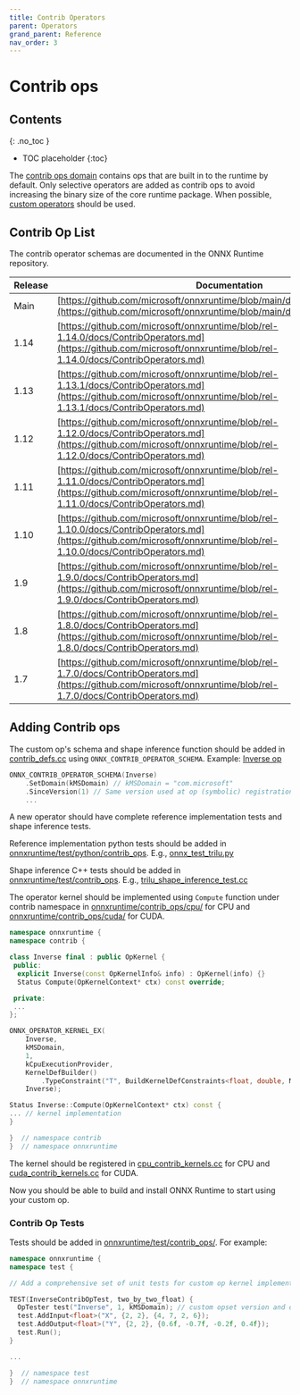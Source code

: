 ```yaml
---
title: Contrib Operators
parent: Operators
grand_parent: Reference
nav_order: 3
---
```


# Contrib ops

## Contents
{: .no_toc }

* TOC placeholder
{:toc}

The [contrib ops domain](https://github.com/microsoft/onnxruntime/blob/main/onnxruntime/contrib_ops) contains ops that are built in to the runtime by default. Only selective operators are added as contrib ops to avoid increasing the binary size of the core runtime package. When possible, [custom operators](./add-custom-op.md) should be used.

## Contrib Op List

The contrib operator schemas are documented in the ONNX Runtime repository.

| Release | Documentation |
|---------|---------------|
| Main | [https://github.com/microsoft/onnxruntime/blob/main/docs/ContribOperators.md](https://github.com/microsoft/onnxruntime/blob/main/docs/ContribOperators.md) |
| 1.14 | [https://github.com/microsoft/onnxruntime/blob/rel-1.14.0/docs/ContribOperators.md](https://github.com/microsoft/onnxruntime/blob/rel-1.14.0/docs/ContribOperators.md)|
| 1.13 | [https://github.com/microsoft/onnxruntime/blob/rel-1.13.1/docs/ContribOperators.md](https://github.com/microsoft/onnxruntime/blob/rel-1.13.1/docs/ContribOperators.md)|
| 1.12 | [https://github.com/microsoft/onnxruntime/blob/rel-1.12.0/docs/ContribOperators.md](https://github.com/microsoft/onnxruntime/blob/rel-1.12.0/docs/ContribOperators.md)|
| 1.11 | [https://github.com/microsoft/onnxruntime/blob/rel-1.11.0/docs/ContribOperators.md](https://github.com/microsoft/onnxruntime/blob/rel-1.11.0/docs/ContribOperators.md)|
| 1.10 | [https://github.com/microsoft/onnxruntime/blob/rel-1.10.0/docs/ContribOperators.md](https://github.com/microsoft/onnxruntime/blob/rel-1.10.0/docs/ContribOperators.md)|
| 1.9 | [https://github.com/microsoft/onnxruntime/blob/rel-1.9.0/docs/ContribOperators.md](https://github.com/microsoft/onnxruntime/blob/rel-1.9.0/docs/ContribOperators.md)|
| 1.8 | [https://github.com/microsoft/onnxruntime/blob/rel-1.8.0/docs/ContribOperators.md](https://github.com/microsoft/onnxruntime/blob/rel-1.8.0/docs/ContribOperators.md)
| 1.7 | [https://github.com/microsoft/onnxruntime/blob/rel-1.7.0/docs/ContribOperators.md](https://github.com/microsoft/onnxruntime/blob/rel-1.7.0/docs/ContribOperators.md)|

## Adding Contrib ops

The custom op's schema and shape inference function should be added in [contrib_defs.cc](https://github.com/microsoft/onnxruntime/tree/main/onnxruntime/core/graph/contrib_ops/contrib_defs.cc) using `ONNX_CONTRIB_OPERATOR_SCHEMA`. Example: [Inverse op](https://github.com/microsoft/onnxruntime/pull/3485)

```c++
ONNX_CONTRIB_OPERATOR_SCHEMA(Inverse)
    .SetDomain(kMSDomain) // kMSDomain = "com.microsoft"
    .SinceVersion(1) // Same version used at op (symbolic) registration
    ...
```

A new operator should have complete reference implementation tests and shape inference tests.

Reference implementation python tests should be added in
[onnxruntime/test/python/contrib_ops](https://github.com/microsoft/onnxruntime/tree/main/onnxruntime/test/python/contrib_ops).
E.g., [onnx_test_trilu.py](https://github.com/microsoft/onnxruntime/tree/main/onnxruntime/test/python/contrib_ops/onnx_test_trilu.py)

Shape inference C++ tests should be added in
[onnxruntime/test/contrib_ops](https://github.com/microsoft/onnxruntime/tree/main/onnxruntime/test/contrib_ops).
E.g., [trilu_shape_inference_test.cc](https://github.com/microsoft/onnxruntime/tree/main/onnxruntime/test/contrib_ops/trilu_shape_inference_test.cc)

The operator kernel should be implemented using `Compute` function
under contrib namespace in [onnxruntime/contrib_ops/cpu/](https://github.com/microsoft/onnxruntime/tree/main/onnxruntime/contrib_ops/cpu/)
for CPU and [onnxruntime/contrib_ops/cuda/](https://github.com/microsoft/onnxruntime/tree/main/onnxruntime/contrib_ops/cuda/) for CUDA.

```c++
namespace onnxruntime {
namespace contrib {

class Inverse final : public OpKernel {
 public:
  explicit Inverse(const OpKernelInfo& info) : OpKernel(info) {}
  Status Compute(OpKernelContext* ctx) const override;

 private:
 ...
};

ONNX_OPERATOR_KERNEL_EX(
    Inverse,
    kMSDomain,
    1,
    kCpuExecutionProvider,
    KernelDefBuilder()
        .TypeConstraint("T", BuildKernelDefConstraints<float, double, MLFloat16>()),
    Inverse);

Status Inverse::Compute(OpKernelContext* ctx) const {
... // kernel implementation
}

}  // namespace contrib
}  // namespace onnxruntime
```

The kernel should be registered in [cpu_contrib_kernels.cc](https://github.com/microsoft/onnxruntime/tree/main/onnxruntime/contrib_ops/cpu_contrib_kernels.cc) for CPU and [cuda_contrib_kernels.cc](https://github.com/microsoft/onnxruntime/tree/main/onnxruntime/contrib_ops/cuda_contrib_kernels.cc) for CUDA.

Now you should be able to build and install ONNX Runtime to start using your custom op.

### Contrib Op Tests

Tests should be added in [onnxruntime/test/contrib_ops/](https://github.com/microsoft/onnxruntime/tree/main/onnxruntime/test/contrib_ops/).
For example:

```c++
namespace onnxruntime {
namespace test {

// Add a comprehensive set of unit tests for custom op kernel implementation

TEST(InverseContribOpTest, two_by_two_float) {
  OpTester test("Inverse", 1, kMSDomain); // custom opset version and domain
  test.AddInput<float>("X", {2, 2}, {4, 7, 2, 6});
  test.AddOutput<float>("Y", {2, 2}, {0.6f, -0.7f, -0.2f, 0.4f});
  test.Run();
}

...

}  // namespace test
}  // namespace onnxruntime
```


